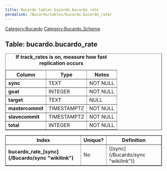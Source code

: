 ```yaml
---
title: Bucardo tables bucardo.bucardo rate
permalink: /Bucardo/tables/bucardo.bucardo_rate/
---
```


[Category:Bucardo](/Category:Bucardo "wikilink") [Category:Bucardo_Schema](/Category:Bucardo_Schema "wikilink")

<h2>
Table: bucardo.bucardo_rate

</h2>
<table border="1" cellpadding="3">
<caption>
<b>If track_rates is on, measure how fast replication occurs</b>

</caption>
<tr>
<th>
Column

</th>
<th>
Type

</th>
<th>
Notes

</th>
</tr>
<tr>
<td>
<b>sync</b>

</td>
<td>
TEXT

</td>
<td>
NOT NULL

</td>
</tr>
<tr>
<td>
<b>goat</b>

</td>
<td>
INTEGER

</td>
<td>
NOT NULL

</td>
</tr>
<tr>
<td>
<b>target</b>

</td>
<td>
TEXT

</td>
<td>
NULL

</td>
</tr>
<tr>
<td>
<b>mastercommit</b>

</td>
<td>
TIMESTAMPTZ

</td>
<td>
NOT NULL

</td>
</tr>
<tr>
<td>
<b>slavecommit</b>

</td>
<td>
TIMESTAMPTZ

</td>
<td>
NOT NULL

</td>
</tr>
<tr>
<td>
<b>total</b>

</td>
<td>
INTEGER

</td>
<td>
NOT NULL

</td>
</tr>
</table>
<table border="1" cellpadding="3" style="margin-top: 15px">
<tr>
<th>
Index

</th>
<th>
Unique?

</th>
<th>
Definition

</th>
</tr>
<tr>
<td>
<b>bucardo_rate_[sync](/Bucardo/sync "wikilink")</b>

</td>
<td>
No

</td>
<td>
([sync](/Bucardo/sync "wikilink"))

</td>
</tr>
</table>
